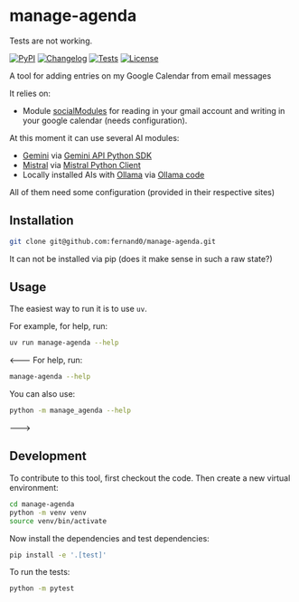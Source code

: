 # manage-agenda

Tests are not working.

[![PyPI](https://img.shields.io/pypi/v/manage-agenda.svg)](https://pypi.org/project/manage-agenda/)
[![Changelog](https://img.shields.io/github/v/release/fernand0/manage-agenda?include_prereleases&label=changelog)](https://github.com/fernand0/manage-agenda/releases)
[![Tests](https://github.com/fernand0/manage-agenda/actions/workflows/test.yml/badge.svg)](https://github.com/fernand0/manage-agenda/actions/workflows/test.yml)
[![License](https://img.shields.io/badge/license-Apache%202.0-blue.svg)](https://github.com/fernand0/manage-agenda/blob/master/LICENSE)

A tool for adding entries on my Google Calendar from email messages

It relies on:

- Module [socialModules](https://github.com/fernand0/socialModules) for reading in your gmail account and writing in your google calendar (needs configuration).

At this moment it can use several AI modules:

- [Gemini](https://gemini.google.com/) via [Gemini API Python SDK](https://ai.google.dev/gemini-api/docs/quickstart?lang=python)
- [Mistral](https://mistral.ai/) via [Mistral Python Client](https://github.com/mistralai/client-python)
- Locally installed AIs with [Ollama](https://ollama.com/) via [Ollama code](https://github.com/ollama/ollama)

All of them need some configuration (provided in their respective sites)

## Installation

<!---
Install this tool using `pip`:
```bash
pip install manage-agenda
```
--->

```bash
git clone git@github.com:fernand0/manage-agenda.git
```

It can not be installed via pip (does it make sense in such a raw state?)

## Usage

The easiest way to run it is to use `uv`.

For example, for help, run:

```bash
uv run manage-agenda --help
```

<---
For help, run:
```bash
manage-agenda --help
```
You can also use:
```bash
python -m manage_agenda --help
```
--->


## Development

To contribute to this tool, first checkout the code. Then create a new virtual environment:
```bash
cd manage-agenda
python -m venv venv
source venv/bin/activate
```
Now install the dependencies and test dependencies:
```bash
pip install -e '.[test]'
```
To run the tests:
```bash
python -m pytest
```
